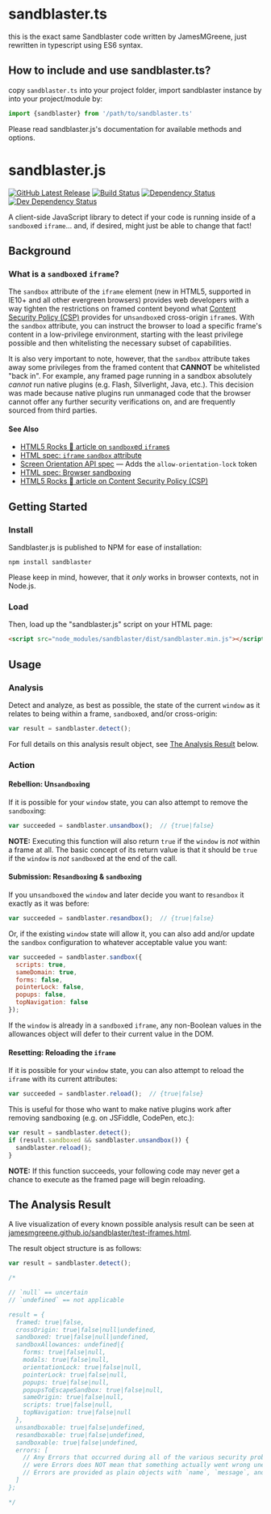 # sandblaster.ts
this is the exact same Sandblaster code written by JamesMGreene, just rewritten in typescript using ES6 syntax. 

## How to include and use sandblaster.ts?
copy `sandblaster.ts` into your project folder,
import sandblaster instance by into your project/module by:
```javascript
import {sandblaster} from '/path/to/sandblaster.ts'
```
Please read sandblaster.js's documentation for available methods and options. 

# sandblaster.js
[![GitHub Latest Release](https://badge.fury.io/gh/JamesMGreene%2Fsandblaster.svg)](https://github.com/JamesMGreene/sandblaster) [![Build Status](https://secure.travis-ci.org/JamesMGreene/sandblaster.svg?branch=master)](https://travis-ci.org/JamesMGreene/sandblaster) [![Dependency Status](https://david-dm.org/JamesMGreene/sandblaster.svg?theme=shields.io)](https://david-dm.org/JamesMGreene/sandblaster) [![Dev Dependency Status](https://david-dm.org/JamesMGreene/sandblaster/dev-status.svg?theme=shields.io)](https://david-dm.org/JamesMGreene/sandblaster#info=devDependencies)

A client-side JavaScript library to detect if your code is running inside of a `sandbox`ed `iframe`... and, if desired, might just be able to change that fact!



## Background

### What is a `sandbox`ed `iframe`?

The `sandbox` attribute of the `iframe` element (new in HTML5, supported in IE10+ and all other evergreen browsers) provides web developers with a way tighten the restrictions on framed content beyond what [Content Security Policy (CSP)](http://www.html5rocks.com/en/tutorials/security/content-security-policy/) provides for un`sandbox`ed cross-origin `iframe`s.  With the `sandbox` attribute, you can instruct the browser to load a specific frame's content in a low-privilege environment, starting with the least privilege possible and then whitelisting the necessary subset of capabilities.

It is also very important to note, however, that the `sandbox` attribute takes away some privileges from the framed content that **CANNOT** be whitelisted "back in". For example, any framed page running in a sandbox absolutely _cannot_ run native plugins (e.g. Flash, Silverlight, Java, etc.). This decision was made because native plugins run unmanaged code that the browser cannot offer any further security verifications on, and are frequently sourced from third parties.

#### See Also

 - [HTML5 Rocks :metal: article on `sandbox`ed `iframe`s](http://www.html5rocks.com/en/tutorials/security/sandboxed-iframes/)
 - [HTML spec: `iframe` `sandbox` attribute](https://html.spec.whatwg.org/multipage/embedded-content.html#attr-iframe-sandbox)
 - [Screen Orientation API spec](https://w3c.github.io/screen-orientation/#extension-to-the-html-sandboxing-model) &mdash; Adds the `allow-orientation-lock` token
 - [HTML spec: Browser sandboxing](http://www.w3.org/TR/html/browsers.html#sandboxing)
 - [HTML5 Rocks :metal: article on Content Security Policy (CSP)](http://www.html5rocks.com/en/tutorials/security/content-security-policy/)



## Getting Started

### Install

Sandblaster.js is published to NPM for ease of installation:

```shell
npm install sandblaster
```

Please keep in mind, however, that it _only_ works in browser contexts, not in Node.js.


### Load

Then, load up the "sandblaster.js" script on your HTML page:

```html
<script src="node_modules/sandblaster/dist/sandblaster.min.js"></script>
```



## Usage

### Analysis

Detect and analyze, as best as possible, the state of the current `window` as it relates to being within a frame, `sandbox`ed, and/or cross-origin:

```js
var result = sandblaster.detect();
```

For full details on this analysis result object, see [The Analysis Result](#the-analysis-result) below.


### Action

#### Rebellion: Un`sandbox`ing

If it is possible for your `window` state, you can also attempt to remove the `sandbox`ing:

```js
var succeeded = sandblaster.unsandbox();  // {true|false}
```

**NOTE:** Executing this function will also return `true` if the `window` is _not_ within a frame at all. The basic concept of its return value is that it should be `true` if the `window` is _not_ `sandbox`ed at the end of the call.


#### Submission: Re`sandbox`ing & `sandbox`ing

If you un`sandbox`ed the `window` and later decide you want to re`sandbox` it exactly as it was before:

```js
var succeeded = sandblaster.resandbox();  // {true|false}
```


Or, if the existing `window` state will allow it, you can also add and/or update the `sandbox` configuration to whatever acceptable value you want:

```js
var succeeded = sandblaster.sandbox({
  scripts: true,
  sameDomain: true,
  forms: false,
  pointerLock: false,
  popups: false,
  topNavigation: false
});
```

If the `window` is already in a `sandbox`ed `iframe`, any non-Boolean values in the allowances object will defer to their current value in the DOM.


#### Resetting: Reloading the `iframe`

If it is possible for your `window` state, you can also attempt to reload the `iframe` with its current attributes:

```js
var succeeded = sandblaster.reload();  // {true|false}
```

This is useful for those who want to make native plugins work after removing sandboxing (e.g. on JSFiddle, CodePen, etc.):

```js
var result = sandblaster.detect();
if (result.sandboxed && sandblaster.unsandbox()) {
  sandblaster.reload();
}
```

**NOTE:** If this function succeeds, your following code may never get a chance to execute as the framed page will begin reloading.


## The Analysis Result

A live visualization of every known possible analysis result can be seen at [jamesmgreene.github.io/sandblaster/test-iframes.html](http://jamesmgreene.github.io/sandblaster/test-iframes.html).

The result object structure is as follows:

```js
var result = sandblaster.detect();

/*

// `null` == uncertain
// `undefined` == not applicable

result = {
  framed: true|false,
  crossOrigin: true|false|null|undefined,
  sandboxed: true|false|null|undefined,
  sandboxAllowances: undefined|{
    forms: true|false|null,
    modals: true|false|null,
    orientationLock: true|false|null,
    pointerLock: true|false|null,
    popups: true|false|null,
    popupsToEscapeSandbox: true|false|null,
    sameOrigin: true|false|null,
    scripts: true|false|null,
    topNavigation: true|false|null
  },
  unsandboxable: true|false|undefined,
  resandboxable: true|false|undefined,
  sandboxable: true|false|undefined,
  errors: [
    // Any Errors that occurred during all of the various security probing. Just because there
    // were Errors does NOT mean that something actually went wrong unexpectedly.
    // Errors are provided as plain objects with `name`, `message`, and `stack` properties.
  ]
};

*/
```
